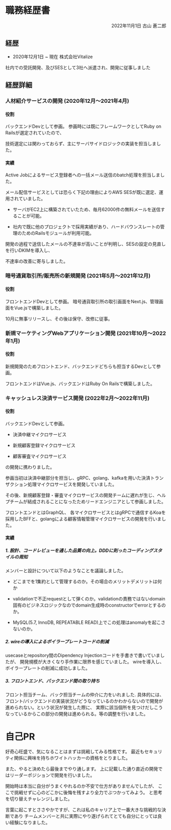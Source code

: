 # 職務経歴書
<div style="text-align: right;">
2022年11月1日
古山 蒼二郎
</div>

## 経歴

- 2020年12月1日 ~ 現在 株式会社Vitalize

社内での受託開発、及びSESとして3社へ派遣され、開発に従事しました

## 経歴詳細

### 人材紹介サービスの開発 (2020年12月〜2021年4月)
#### 役割
バックエンドDevとして参画。
参画時には既にフレームワークとしてRuby on Railsが選定されていたので、

技術選定には関わっておらず、主にサーバサイドロジックの実装を担当しました。

#### 実績
Active Jobによるサービス登録者への一括メール送信のbatch処理を担当しました。

メール配信サービスとしては恐らく下記の理由によりAWS SESが既に選定、運用されていました。

- サーバがEC2上に構築されていたため、毎月62000件の無料メールを送信することが可能。

- 社内で既に他のプロジェクトで採用実績があり、ハードバウンスレートの管理のためのRailsモジュールが利用可能。

開発の過程で送信したメールの不達率が高いことが判明し、SESの設定の見直しを行いDKIMを導入し、

不達率の改善に寄与しました。


### 暗号通貨取引所/販売所の新規開発 (2021年5月〜2021年12月)
#### 役割
フロントエンドDevとして参画。
暗号通貨取引所の取引画面をNext.js、管理画面をVue.jsで構築しました。

10月に無事リリースし、その後は保守、改修に従事。


### 新規マーケティングWebアプリケーション開発 (2021年10月〜2022年1月)
#### 役割
新規開発のためフロントエンド、バックエンドどちらも担当するDevとして参画。

フロントエンドはVue.js、バックエンドはRuby On Railsで構築しました。


### キャッシュレス決済サービス開発 (2022年2月〜2022年11月)
#### 役割
バックエンドDevとして参画。

- 決済中継マイクロサービス

- 新規顧客登録マイクロサービス

- 顧客審査マイクロサービス

の開発に携わりました。

参画当初は決済中継部分を担当し、gRPC、golang、kafkaを用いた決済トランザクション処理マイクロサービスを開発していました。

その後、新規顧客登録・審査マイクロサービスの開発チームに遅れが生じ、ヘルプチームが結成されることになったためリードエンジニアとして参画しました。

フロントエンドとはGraphQL、 各マイクロサービスとはgRPCで通信するKoaを採用したBFFと、golangによる顧客情報管理マイクロサービスの開発を行いました。
#### 実績
##### 1. 設計、コードレビューを通した品質の向上。DDDに則ったコーディングスタイルの周知
メンバーと設計について以下のようなことを議論しました。

- どこまでを1集約として管理するのか。その場合のメリットデメリットは何か

- validationで不正requestとして弾くのか。validationの責務ではないdomain固有のビジネスロジックなのでdomain生成時のconstructorでerrorとするのか。

- MySQL(5.7, InnoDB, REPEATABLE READ)上でこの処理はanomalyを起こさないのか。

##### 2. wireの導入によるボイラープレートコードの削減
usecaseとrepository間のDipendency Injectionコードを手書きで書いていましたが、
開発規模が大きくなり手作業に限界を感じていました。
wireを導入し、ボイラープレートの削減に成功しました。

##### 3. フロントエンド、バックエンド間の取り持ち
フロント担当チーム、バック担当チームの仲介に力をいれました.
具体的には、フロント/バックエンドの実装状況がどうなっているのかわからないので開発が進められない。という状況が発生した際に、
実際に該当個所を見つけだしこうなっているからこの部分の開発は進められる。等の調整を行いました。

# 自己PR
好奇心旺盛で、気になることはまずは挑戦してみる性格です。
最近もセキュリティ関係に興味を持ちホワイトハッカーの資格をとりました。

また、やると決めたら最後までやり通します。
上に記載した通り直近の開発ではリーダーポジションで開発を行いました。

開始時は本当に自分がうまくやれるのか不安で仕方がありませんでしたが、
ここで挑戦せずに心のどこかに後悔を残すより全力でぶつかってみよう。
と思考を切り替えチャレンジしました。

言葉に起こすとささやかですが、これは私のキャリア上で一番大きな挑戦的な決断であり
チームメンバーと共に実際にやり遂げられてとても自分にとっては良い経験になりました。
